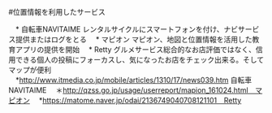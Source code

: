 #位置情報を利用したサービス

　* 自転車NAVITAIME
レンタルサイクルにスマートフォンを付け、ナビサービス提供またはログをとる
　* マピオン
マピオン、地図と位置情報を活用した教育アプリの提供を開始
　* Retty
グルメサービス総合的なお店評価ではなく、信用できる個人の投稿にフォーカスし、気になったお店をチェック出来る。そしてマップが便利
　*http://www.itmedia.co.jp/mobile/articles/1310/17/news039.htm 自転車NAVITAIME
　＊http://qzss.go.jp/usage/userreport/mapion_161024.html　マピオン
　*https://matome.naver.jp/odai/2136749040708121101　Retty
